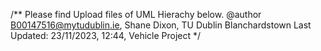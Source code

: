 /** Please find Upload files of UML Hierachy below.
@author B00147516@mytudublin.ie, Shane Dixon, TU Dublin Blanchardstown
Last Updated: 23/11/2023, 12:44, Vehicle Project */

    
